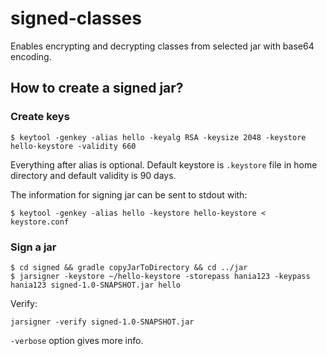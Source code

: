 # signed-classes

Enables encrypting and decrypting classes from selected jar with base64 encoding.

## How to create a signed jar?

### Create keys
```
$ keytool -genkey -alias hello -keyalg RSA -keysize 2048 -keystore hello-keystore -validity 660
```

Everything after alias is optional. Default keystore is `.keystore` file in home directory and default validity is 90 days.

The information for signing jar can be sent to stdout with:
```
$ keytool -genkey -alias hello -keystore hello-keystore < keystore.conf
```

### Sign a jar
```
$ cd signed && gradle copyJarToDirectory && cd ../jar
$ jarsigner -keystore ~/hello-keystore -storepass hania123 -keypass hania123 signed-1.0-SNAPSHOT.jar hello 
```

Verify:
```
jarsigner -verify signed-1.0-SNAPSHOT.jar
```
`-verbose` option gives more info.

